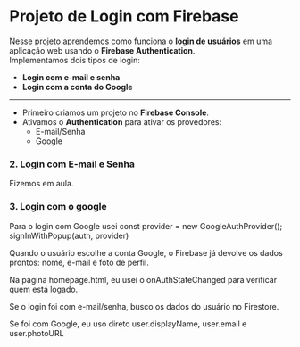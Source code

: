# Projeto de Login com Firebase

Nesse projeto aprendemos como funciona o **login de usuários** em uma aplicação web usando o **Firebase Authentication**.  
Implementamos dois tipos de login:  
- **Login com e-mail e senha**  
- **Login com a conta do Google**  

---
- Primeiro criamos um projeto no **Firebase Console**.  
- Ativamos o **Authentication** para ativar os provedores:
  - E-mail/Senha
  - Google  


### 2. Login com E-mail e Senha
Fizemos em aula.

### 3. Login com o google
Para o login com Google usei
const provider = new GoogleAuthProvider();
signInWithPopup(auth, provider)

Quando o usuário escolhe a conta Google, o Firebase já devolve os dados prontos: nome, e-mail e foto de perfil.

Na página homepage.html, eu usei o onAuthStateChanged para verificar quem está logado.

Se o login foi com e-mail/senha, busco os dados do usuário no Firestore.

Se foi com Google, eu uso direto user.displayName, user.email e user.photoURL